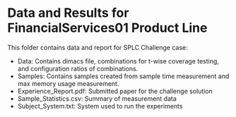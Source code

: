 # Data and Results for FinancialServices01 Product Line

This folder contains data and report for SPLC Challenge case:

* Data: Contains dimacs file, combinations for t-wise coverage testing, and configuration ratios of combinations.
* Samples: Contains samples created from sample time measurement and max memory usage measurement.
* Experience_Report.pdf: Submitted paper for the challenge solution
* Sample_Statistics.csv: Summary of measurement data
* Subject_System.txt: System used to run the experiments
